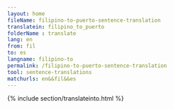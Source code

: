 ```yaml
---
layout: home
fileName: filipino-to-puerto-sentence-translation
translatein: filipino_to_puerto
folderName : translate
lang: en
from: fil
to: es
langname: filipino-to
permalink: /filipino-to-puerto-sentence-translation
tool: sentence-translations
matchurls: en&&fil&&es
---
```

{% include section/translateinto.html %}

